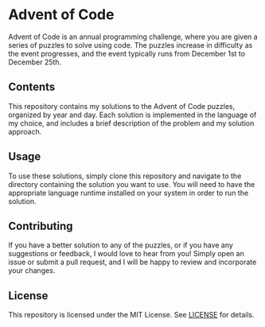# Advent of Code

Advent of Code is an annual programming challenge, where you are given a series of puzzles to solve using code. The puzzles increase in difficulty as the event progresses, and the event typically runs from December 1st to December 25th.

## Contents

This repository contains my solutions to the Advent of Code puzzles, organized by year and day. Each solution is implemented in the language of my choice, and includes a brief description of the problem and my solution approach.

## Usage

To use these solutions, simply clone this repository and navigate to the directory containing the solution you want to use. You will need to have the appropriate language runtime installed on your system in order to run the solution.

## Contributing

If you have a better solution to any of the puzzles, or if you have any suggestions or feedback, I would love to hear from you! Simply open an issue or submit a pull request, and I will be happy to review and incorporate your changes.

## License

This repository is licensed under the MIT License. See [LICENSE](LICENSE) for details.
